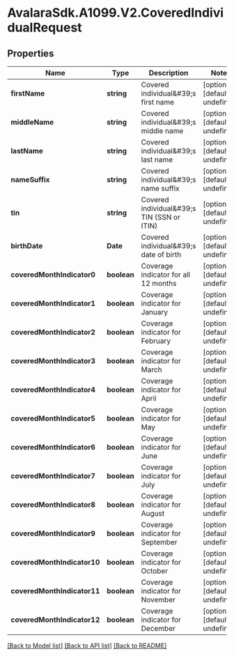 # AvalaraSdk.A1099.V2.CoveredIndividualRequest

## Properties

Name | Type | Description | Notes
------------ | ------------- | ------------- | -------------
**firstName** | **string** | Covered individual\&#39;s first name | [optional] [default to undefined]
**middleName** | **string** | Covered individual\&#39;s middle name | [optional] [default to undefined]
**lastName** | **string** | Covered individual\&#39;s last name | [optional] [default to undefined]
**nameSuffix** | **string** | Covered individual\&#39;s name suffix | [optional] [default to undefined]
**tin** | **string** | Covered individual\&#39;s TIN (SSN or ITIN) | [optional] [default to undefined]
**birthDate** | **Date** | Covered individual\&#39;s date of birth | [optional] [default to undefined]
**coveredMonthIndicator0** | **boolean** | Coverage indicator for all 12 months | [optional] [default to undefined]
**coveredMonthIndicator1** | **boolean** | Coverage indicator for January | [optional] [default to undefined]
**coveredMonthIndicator2** | **boolean** | Coverage indicator for February | [optional] [default to undefined]
**coveredMonthIndicator3** | **boolean** | Coverage indicator for March | [optional] [default to undefined]
**coveredMonthIndicator4** | **boolean** | Coverage indicator for April | [optional] [default to undefined]
**coveredMonthIndicator5** | **boolean** | Coverage indicator for May | [optional] [default to undefined]
**coveredMonthIndicator6** | **boolean** | Coverage indicator for June | [optional] [default to undefined]
**coveredMonthIndicator7** | **boolean** | Coverage indicator for July | [optional] [default to undefined]
**coveredMonthIndicator8** | **boolean** | Coverage indicator for August | [optional] [default to undefined]
**coveredMonthIndicator9** | **boolean** | Coverage indicator for September | [optional] [default to undefined]
**coveredMonthIndicator10** | **boolean** | Coverage indicator for October | [optional] [default to undefined]
**coveredMonthIndicator11** | **boolean** | Coverage indicator for November | [optional] [default to undefined]
**coveredMonthIndicator12** | **boolean** | Coverage indicator for December | [optional] [default to undefined]

[[Back to Model list]](../../../README.md#documentation-for-models) [[Back to API list]](../../../README.md#documentation-for-api-endpoints) [[Back to README]](../../../README.md)

